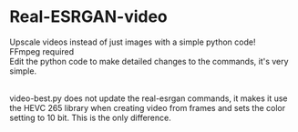 # Real-ESRGAN-video
Upscale videos instead of just images with a simple python code!<br>
FFmpeg required<br>
Edit the python code to make detailed changes to the commands, it's very simple.<br><br>

video-best.py does not update the real-esrgan commands, it makes it use the HEVC 265 library when creating video from frames and sets the color setting to 10 bit. This is the only difference.
